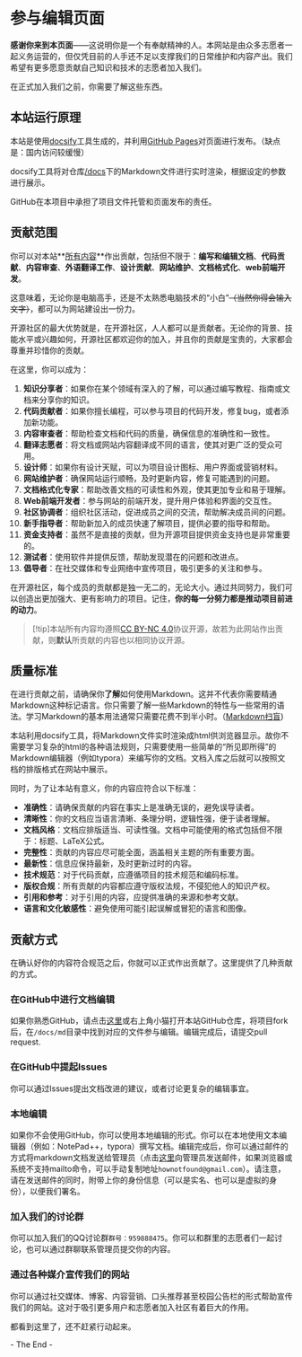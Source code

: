 # 参与编辑页面



**感谢你来到本页面**——这说明你是一个有奉献精神的人。本网站是由众多志愿者一起义务运营的，但仅凭目前的人手还不足以支撑我们的日常维护和内容产出。我们希望有更多愿意贡献自己知识和技术的志愿者加入我们。

在正式加入我们之前，你需要了解这些东西。



## 本站运行原理



本站是使用[docsify](https://docsify.js.org/#/zh-cn/)工具生成的，并利用[GitHub Pages](https://pages.github.com/)对页面进行发布。（缺点是：国内访问较缓慢）

docsify工具将对仓库[/docs](https://www.github.com/howcam/howcam.github.io/docs/)下的Markdown文件进行实时渲染，根据设定的参数进行展示。

GitHub在本项目中承担了项目文件托管和页面发布的责任。



## 贡献范围

你可以对本站**<u>所有内容</u>**作出贡献，包括但不限于：**编写和编辑文档**、**代码贡献**、**内容审查**、**外语翻译工作**、**设计贡献**、**网站维护**、**文档格式化**、**web前端开发**。

这意味着，无论你是电脑高手，还是不太熟悉电脑技术的“小白”~~（当然你得会输入文字）~~，都可以为网站建设出一份力。

开源社区的最大优势就是，在开源社区，人人都可以是贡献者。无论你的背景、技能水平或兴趣如何，开源社区都欢迎你的加入，并且你的贡献是宝贵的，大家都会尊重并珍惜你的贡献。



在这里，你可以成为：

1. **知识分享者**：如果你在某个领域有深入的了解，可以通过编写教程、指南或文档来分享你的知识。
2. **代码贡献者**：如果你擅长编程，可以参与项目的代码开发，修复bug，或者添加新功能。
3. **内容审查者**：帮助检查文档和代码的质量，确保信息的准确性和一致性。
4. **翻译志愿者**：将文档或网站内容翻译成不同的语言，使其对更广泛的受众可用。
5. **设计师**：如果你有设计天赋，可以为项目设计图标、用户界面或营销材料。
6. **网站维护者**：确保网站运行顺畅，及时更新内容，修复可能遇到的问题。
7. **文档格式化专家**：帮助改善文档的可读性和外观，使其更加专业和易于理解。
8. **Web前端开发者**：参与网站的前端开发，提升用户体验和界面的交互性。
9. **社区协调者**：组织社区活动，促进成员之间的交流，帮助解决成员间的问题。
10. **新手指导者**：帮助新加入的成员快速了解项目，提供必要的指导和帮助。
11. **资金支持者**：虽然不是直接的贡献，但为开源项目提供资金支持也是非常重要的。
12. **测试者**：使用软件并提供反馈，帮助发现潜在的问题和改进点。
13. **倡导者**：在社交媒体和专业网络中宣传项目，吸引更多的关注和参与。



在开源社区，每个成员的贡献都是独一无二的，无论大小。通过共同努力，我们可以创造出更加强大、更有影响力的项目。记住，**你的每一分努力都是推动项目前进的动力**。

> [!tip]本站所有内容均遵照[CC BY-NC 4.0](https://creativecommons.org/licenses/by-nc/4.0/legalcode.zh-hans)协议开源，故若为此网站作出贡献，则**默认**所贡献的内容也以相同协议开源。

## 质量标准

在进行贡献之前，请确保你**了解**如何使用Markdown。这并不代表你需要精通Markdown这种标记语言。你只需要了解一些Markdown的特性与一些常用的语法。学习Markdown的基本用法通常只需要花费不到半小时。（[Markdown扫盲](/md/Markdown扫盲.md))

本站利用docsify工具，将Markdown文件实时渲染成html供浏览器显示。故你不需要学习复杂的html的各种语法规则，只需要使用一些简单的“所见即所得”的Markdown编辑器（例如typora）来编写你的文档。文档入库之后就可以按照文档的排版格式在网站中展示。

同时，为了让本站有意义，你的内容应符合以下标准：

- **准确性**：请确保贡献的内容在事实上是准确无误的，避免误导读者。
- **清晰性**：你的文档应当语言清晰、条理分明，逻辑性强，便于读者理解。
- **文档风格**：文档应排版适当、可读性强。文档中可能使用的格式包括但不限于：标题、LaTeX公式。
- **完整性**：贡献的内容应尽可能全面，涵盖相关主题的所有重要方面。
- **最新性**：信息应保持最新，及时更新过时的内容。
- **技术规范**：对于代码贡献，应遵循项目的技术规范和编码标准。
- **版权合规**：所有贡献的内容都应遵守版权法规，不侵犯他人的知识产权。
- **引用和参考**：对于引用的内容，应提供准确的来源和参考文献。
- **语言和文化敏感性**：避免使用可能引起误解或冒犯的语言和图像。



## 贡献方式

在确认好你的内容符合规范之后，你就可以正式作出贡献了。这里提供了几种贡献的方式。

### 在GitHub中进行文档编辑

如果你熟悉GitHub，请点击[这里](https://github.com/HowCam/howcam.github.io/)或右上角小猫打开本站GitHub仓库，将项目fork后，在`/docs/md`目录中找到对应的文件参与编辑。编辑完成后，请提交pull request.

### 在GitHub中提起Issues

你可以通过Issues提出文档改进的建议，或者讨论更复杂的编辑事宜。

### 本地编辑

如果你不会使用GitHub，你可以使用本地编辑的形式。你可以在本地使用文本编辑器（例如：NotePad++，typora）撰写文档。编辑完成后，你可以通过邮件的方式将markdown文档发送给管理员（点击[这里](mailto:hownotfound@gmail.com)向管理员发送邮件，如果浏览器或系统不支持mailto命令，可以手动复制地址`hownotfound@gmail.com`）。请注意，请在发送邮件的同时，附带上你的身份信息（可以是实名、也可以是虚拟的身份），以便我们署名。

### 加入我们的讨论群

你可以加入我们的QQ讨论群`群号：959888475`。你可以和群里的志愿者们一起讨论，也可以通过群聊联系管理员提交你的内容。

### 通过各种媒介宣传我们的网站

你可以通过社交媒体、博客、内容营销、口头推荐甚至校园公告栏的形式帮助宣传我们的网站。这对于吸引更多用户和志愿者加入社区有着巨大的作用。



都看到这里了，还不赶紧行动起来。

\- The End \-